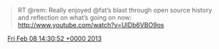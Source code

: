 > RT @rem: Really enjoyed @fat’s blast through open source history and reflection on what’s going on now: http://www.youtube.com/watch?v=UIDb6VBO9os

<img src="/media/tweet.ico" width="12" /> [Fri Feb 08 14:30:52 +0000 2013](https://twitter.com/eduplessis/status/299888027579342851)